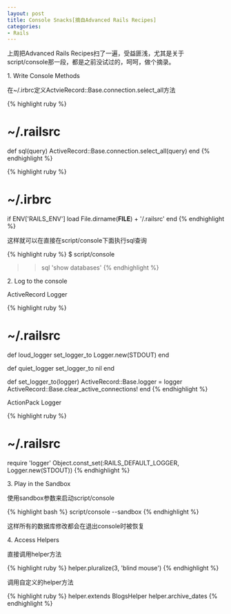 ```yaml
---
layout: post
title: Console Snacks[摘自Advanced Rails Recipes]
categories:
- Rails
---
```

上周把Advanced Rails Recipes扫了一遍，受益匪浅，尤其是关于script/console那一段，都是之前没试过的，呵呵，做个摘录。

1\. Write Console Methods

在~/.irbrc定义ActvieRecord::Base.connection.select_all方法

{% highlight ruby %}
# ~/.railsrc
def sql(query)
  ActiveRecord::Base.connection.select_all(query)
end
{% endhighlight %}

{% highlight ruby %}
# ~/.irbrc
if ENV['RAILS_ENV']
  load File.dirname(__FILE__) + '/.railsrc'
end
{% endhighlight %}

这样就可以在直接在script/console下面执行sql查询

{% highlight ruby %}
$ script/console
>> sql 'show databases'
{% endhighlight %}

2\. Log to the console

ActiveRecord Logger

{% highlight ruby %}
# ~/.railsrc
def loud_logger
  set_logger_to Logger.new(STDOUT)
end

def quiet_logger
  set_logger_to nil
end

def set_logger_to(logger)
  ActiveRecord::Base.logger = logger
  ActiveRecord::Base.clear_active_connections!
end
{% endhighlight %}

ActionPack Logger

{% highlight ruby %}
# ~/.railsrc
require 'logger'
Object.const_set(:RAILS_DEFAULT_LOGGER, Logger.new(STDOUT))
{% endhighlight %}

3\. Play in the Sandbox

使用sandbox参数来启动script/console

{% highlight bash %}
script/console --sandbox
{% endhighlight %}

这样所有的数据库修改都会在退出console时被恢复

4\. Access Helpers

直接调用helper方法

{% highlight ruby %}
helper.pluralize(3, 'blind mouse')
{% endhighlight %}

调用自定义的helper方法

{% highlight ruby %}
helper.extends BlogsHelper
helper.archive_dates
{% endhighlight %}

